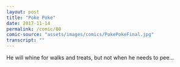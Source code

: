 ```yaml
---
layout: post
title: "Poke Poke"
date: 2017-11-14
permalink: /comic/80
comic-source: "assets/images/comics/PokePokeFinal.jpg"
transcript: ""
---
```


He will whine for walks and treats, but not when he needs to pee...
